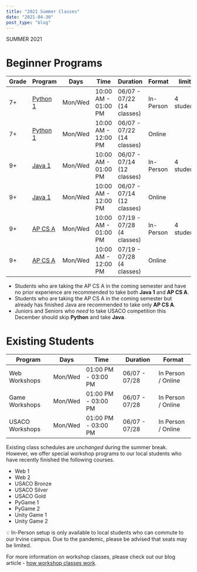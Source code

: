 ```yaml
---
title: "2021 Summer Classes"
date: "2021-04-30"
post_type: "blog"
---
```


<div class="blog-img-banner" style="
background-image: url('https://i.imgur.com/EcrK3ac.jpg');
text-shadow: 0 0 4px white;
">
  SUMMER 2021
</div>

# Beginner Programs

| Grade | Program                     | Days    | Time                | Duration                   | Format    | limit     | Desc                   |
| ----- | --------------------------- | ------- | ------------------- | -------------------------- | --------- | --------- | ---------------------- |
| 7+    | [Python 1](/courses/python) | Mon/Wed | 10:00 AM - 01:00 PM | 06/07 - 07/22 (14 classes) | In-Person | 4 student | For all beginners      |
| 7+    | [Python 1](/courses/python) | Mon/Wed | 10:00 AM - 12:00 PM | 06/07 - 07/22 (14 classes) | Online    |           | For all beginners      |
| 9+    | [Java 1](/courses/java)     | Mon/Wed | 10:00 AM - 01:00 PM | 06/07 - 07/14 (12 classes) | In-Person | 4 student | Competition, AP CS A\* |
| 9+    | [Java 1](/courses/java)     | Mon/Wed | 10:00 AM - 12:00 PM | 06/07 - 07/14 (12 classes) | Online    |           | Competition, AP CS A\* |
| 9+    | [AP CS A](/courses/apcsa)   | Mon/Wed | 10:00 AM - 01:00 PM | 07/19 - 07/28 (4 classes)  | In-Person | 4 student | Ap CS A\*              |
| 9+    | [AP CS A](/courses/apcsa)   | Mon/Wed | 10:00 AM - 12:00 PM | 07/19 - 07/28 (4 classes)  | Online    |           | Ap CS A\*              |

- Students who are taking the AP CS A in the coming semester and have no prior experience are recommended to take both **Java 1** and **AP CS A**.
- Students who are taking the AP CS A in the coming semester but already has finished Java are recommended to take only **AP CS A**.
- Juniors and Seniors who _need_ to take USACO competition this December should skip **Python** and take **Java**.

# Existing Students

| Program         | Days    | Time                | Duration      | Format             |
| --------------- | ------- | ------------------- | ------------- | ------------------ |
| Web Workshops   | Mon/Wed | 01:00 PM - 03:00 PM | 06/07 - 07/28 | In Person / Online |
| Game Workshops  | Mon/Wed | 01:00 PM - 03:00 PM | 06/07 - 07/28 | In Person / Online |
| USACO Workshops | Mon/Wed | 01:00 PM - 03:00 PM | 06/07 - 07/28 | In Person / Online |

Existing class schedules are _unchanged_ during the summer break. However, we offer special workshop programs to our local students who have recently finished the following courses.

- Web 1
- Web 2
- USACO Bronze
- USACO Silver
- USACO Gold
- PyGame 1
- PyGame 2
- Unity Game 1
- Unity Game 2

<div class="alert">
  💡 In-Person setup is only available to local students who can commute to our Irvine campus. Due to the pandemic, please be advised that seats may be limited.
</div>

For more information on workshop classes, please check out our blog article - [how workshop classes work](/posts/blog/2021-04-30-workshop-format).